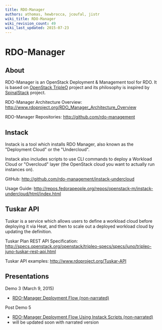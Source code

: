 ```yaml
---
title: RDO-Manager
authors: athomas, hewbrocca, jcoufal, jistr
wiki_title: RDO-Manager
wiki_revision_count: 49
wiki_last_updated: 2015-07-23
---
```


# RDO-Manager

## About

RDO-Manager is an OpenStack Deployment & Management tool for RDO. It is based on [OpenStack TripleO](http://wiki.openstack.org/wiki/TripleO) project and its philosophy is inspired by [SpinalStack](http://spinal-stack.readthedocs.org/en/latest/) project.

RDO-Manager Architecture Overview: <http://www.rdoproject.org/RDO_Manager_Architecture_Overview>

RDO-Manager Repositories: <http://github.com/rdo-management>

## Instack

Instack is a tool which installs RDO Manager, also known as the "Deployment Cloud" or the "Undercloud".

Instack also includes scripts to use CLI commands to deploy a Workload Cloud or "Overcloud" layer (the OpenStack cloud you want to actually run instances on).

GitHub: <http://github.com/rdo-management/instack-undercloud>

Usage Guide: <http://repos.fedorapeople.org/repos/openstack-m/instack-undercloud/html/index.html>

## Tuskar API

Tuskar is a service which allows users to define a workload cloud before deploying it via Heat, and then to scale out a deployed workload cloud by updating the definition.

Tuskar Plan REST API Specification: <http://specs.openstack.org/openstack/tripleo-specs/specs/juno/tripleo-juno-tuskar-rest-api.html>

Tuskar API examples: <http://www.rdoproject.org/Tuskar-API>

## Presentations

Demo 3 (March 9, 2015)

*   [RDO-Manager Deployment Flow (non-narrated)](http://youtu.be/zKG-CB8WdTg)

Post Demo 5

*   [RDO-Manager Deployment Flow Using Instack Scripts (non-narrated)](https://youtu.be/TyK0df3mCM8)
*   will be updated soon with narrated version

